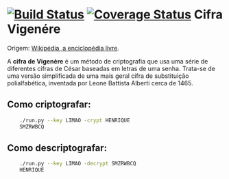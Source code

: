 [![Build Status](https://travis-ci.org/riquellopes/cifra-de-vigenere.svg?branch=master)](https://travis-ci.org/riquellopes/cifra-de-vigenere)
[![Coverage Status](https://coveralls.io/repos/riquellopes/cifra-de-vigenere/badge.svg?branch=master&service=github)](https://coveralls.io/github/riquellopes/cifra-de-vigenere?branch=master)
Cifra Vigenére
=========
Origem: [Wikipédia, a enciclopédia livre](https://pt.wikipedia.org/wiki/Cifra_de_Vigenère).

A **cifra de Vigenère** é um método de criptografia que usa uma série de diferentes cifras de César baseadas em letras de uma senha. Trata-se de uma versão simplificada de uma mais geral cifra de substituição polialfabética, inventada por Leone Battista Alberti cerca de 1465.

Como criptografar:
---------
```bash
    ./run.py --key LIMAO -crypt HENRIQUE
    SMZRWBCQ
```

Como descriptografar:
------------------
```bash
    ./run.py --key LIMAO -decrypt SMZRWBCQ
    HENRIQUE
```

